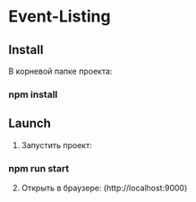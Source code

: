 # Event-Listing

## Install

В корневой папке проекта:
### npm install

## Launch

1. Запустить проект:
### npm run start

2. Открыть в браузере: (http://localhost:9000)

